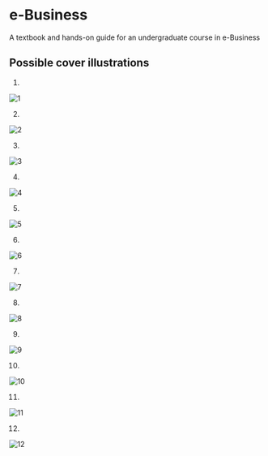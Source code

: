 # e-Business
A textbook and hands-on guide for an undergraduate course in e-Business

## Possible cover illustrations

1.
![1](cover1.jpg)

2.
![2](cover2.jpg)    

3.
![3](cover3.jpg)

4.
![4](cover4.jpg)

5.
![5](cover5.jpg)

6.
![6](cover6.jpg)

7.
![7](cover7.jpg)

8.
![8](cover8.jpg)

9.
![9](cover7.jpg)

10.
![10](cover10.jpg)    

11.
![11](cover11.jpg)

12.
![12](cover12.jpg)

